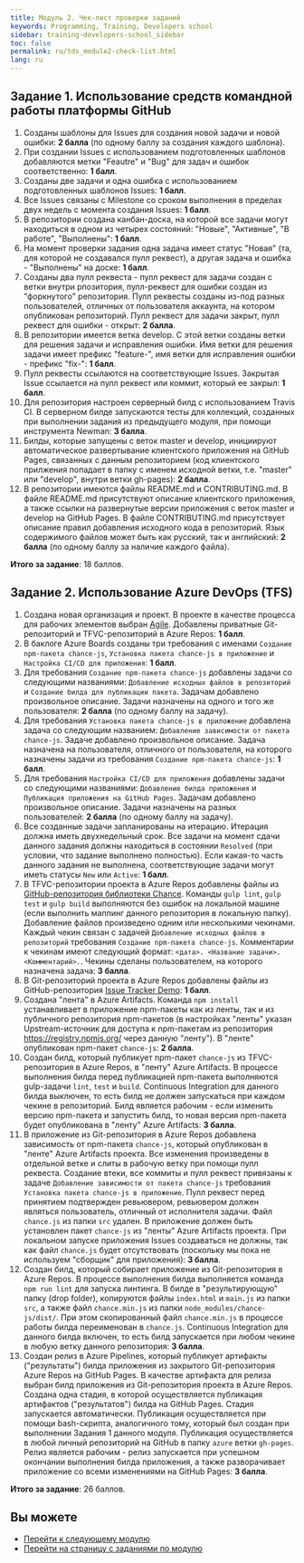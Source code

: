 ```yaml
---
title: Модуль 2. Чек-лист проверки заданий
keywords: Programming, Training, Developers school
sidebar: training-developers-school_sidebar
toc: false
permalink: ru/tds_module2-check-list.html
lang: ru
---
```


## Задание 1. Использование средств командной работы платформы GitHub

1. Созданы шаблоны для Issues для создания новой задачи и новой ошибки: **2 балла** (по одному баллу за создания каждого шаблона).
2. При создании Issues с использованием подготовленных шаблонов добавляются метки "Feautre" и "Bug" для задач и ошибок соответственно: **1 балл**.
3. Созданы две задачи и одна ошибка с использованием подготовленных шаблонов Issues: **1 балл**.
4. Все Issues связаны с Milestone со сроком выполнения в пределах двух недель с момента создания Issues: **1 балл**.
5. В репозитории создана канбан-доска, на которой все задачи могут находиться в одном из четырех состояний: "Новые", "Активные", "В работе", "Выполнены": **1 балл**.
6. На момент проверки задания одна задача имеет статус "Новая" (та, для которой не создавался пулл реквест), а другая задача и ошибка - "Выполнены" на доске: **1 балл**.
7. Созданы два пулл реквеста - пулл реквест для задачи создан с ветки внутри рпозитория, пулл-реквест для ошибки создан из "форкнутого" репозитория. Пулл реквесты созданы из-под разных пользователей, отличных от пользователя аккаунта, на котором опубликован репозиторий. Пулл реквест для задачи закрыт, пулл реквест для ошибки - открыт: **2 балла**.
8. В репозитории имеется ветка develop. С этой ветки созданы ветки для решения задачи и исправления ошибки. Имя ветки для решения задачи имеет префикс "feature-", имя ветки для исправления ошибки - префикс "fix-": **1 балл**.
9. Пулл реквесты ссылаются на соответствующие Issues. Закрытая Issue ссылается на пулл реквест или коммит, который ее закрыл: **1 балл**.
10. Для репозитория настроен серверный билд с использованием Travis CI. В серверном билде запускаются тесты для коллекций, созданных при выполнении задания из предыдущего модуля, при помощи инструмента Newman: **3 балла**.
11. Билды, которые запущены с веток master и develop, инициируют автоматическое развертывание клиентского приложения на GitHub Pages, связанных с данным репозиторием (код клиентского прилжения попадает в папку с именем исходной ветки, т.е. "master" или "develop", внутри ветки gh-pages): **2 балла**.
12. В репозитории имеются файлы README.md и CONTRIBUTING.md. В файле README.md присутствуют описание клиентского приложения, а также ссылки на развернутые версии приложения с веток master и develop на GitHub Pages. В файле CONTRIBUTING.md присутствует описание правил добавления исходного кода в репозиторий. Язык содержимого файлов может быть как русский, так и английский: **2 балла** (по одному баллу за наличие каждого файла).

**Итого за задание**: 18 баллов.

## Задание 2. Использование Azure DevOps (TFS)
1. Создана новая организация и проект. В проекте в качестве процесса для рабочих элементов выбран [Agile](https://docs.microsoft.com/ru-ru/azure/devops/boards/work-items/guidance/choose-process?view=azure-devops#main-distinctions-among-the-default-processes). Добавлены приватные Git-репозиторий и TFVC-репозиторий в Azure Repos: **1 балл**.
2. В баклоге Azure Boards созданы три требования с именами `Создание npm-пакета chance-js`, `Установка пакета chance-js в приложение` и `Настройка CI/CD для приложения`: **1 балл**.
3. Для требования `Создание npm-пакета chance-js` добавлены задачи со следующими названиями: `Добавление исходных файлов в репозиторий` и `Создание билда для публикации пакета`. Задачам добавлено произвольное описание. Задачи назначены на одного и того же пользователя: **2 балла** (по одному баллу на задачу).
4. Для требования `Установка пакета chance-js в приложение` добавлена задача со следующим названием: `Добавление зависимости от пакета chance-js`. Задаче добавлено произвольное описание. Задача назначена на пользователя, отличного от пользователя, на которого назначены задачи из требования `Создание npm-пакета chance-js`: **1 балл**.
5. Для требования `Настройка CI/CD для приложения` добавлены задачи со следующими названиями: `Добавление билда приложения` и `Публикация приложения на GitHub Pages`. Задачам добавлено произвольное описание. Задачи назначены на разных пользователей: **2 балла** (по одному баллу на задачу).
6. Все созданные задачи запланированы на итерацию. Итерация должна иметь двухнедельный срок. Все задачи на момент сдачи данного задания должны находиться в состоянии `Resolved` (при условии, что задание выполнено полностью). Если какая-то часть данного задания не выполнена, соответствующие задачи могут иметь статусы `New` или `Active`: **1 балл**.
7. В TFVC-репозитории проекта в Azure Repos добавлены файлы из [GitHub-репозитория библиотеки Chance](https://github.com/chancejs/chancejs). Команды `gulp lint`, `gulp test` и `gulp build` выполняются без ошибок на локальной машине (если выполнить маппинг данного репозитория в локальную папку). Добавление файлов произведено одним или несколькими чекинами. Каждый чекин связан с задачей `Добавление исходных файлов в репозиторий` требования `Создание npm-пакета chance-js`. Комментарии к чекинам имеют следующий формат: `<дата>. <Название задачи>. <Комментарий>.`. Чекины сделаны пользователем, на которого назначена задача: **3 балла**.
8. В Git-репозиторий проекта в Azure Repos добавлены файлы из GitHub-репозитория [Issue Tracker Demo](https://github.com/ehaberev/issue-tracker-demo): **1 балл**.
9. Создана "лента" в Azure Artifacts. Команда `npm install` устанавливает в приложение npm-пакеты как из ленты, так и из публичного репозитория npm-пакетов (в настройках "ленты" указан Upstream-источник для доступа к npm-пакетам из репозитория https://registry.npmjs.org/ через данную "ленту"). В "ленте" опубликован npm-пакет `chance-js`: **2 балла**.
10. Создан билд, который публикует npm-пакет `chance-js` из TFVC-репозитория в Azure Repos, в "ленту" Azure Artifacts. В процессе выполнения билда перед публикацией npm-пакета выполняются gulp-задачи `lint`, `test` и `build`. Continuous Integration для данного билда выключен, то есть билд не должен запускаться при каждом чекине в репозиторий. Билд является рабочим - если изменить версию npm-пакета и запустить билд, то новая версия npm-пакета будет опубликована в "ленту" Azure Artifacts: **3 балла**.
11. В приложение из Git-репозитория в Azure Repos добавлена зависимость от npm-пакета `chance-js`, который опубликован в "ленте" Azure Artifacts проекта. Все изменения произведены в отдельной ветке и слиты в рабочую ветку при помощи пулл реквеста. Создание втеки, все коммиты и пулл реквест привязаны к задаче `Добавление зависимости от пакета chance-js` требования `Установка пакета chance-js в приложение`. Пулл реквест перед принятием подтвержден ревьювером, ревьювером должен являться пользователь, отличный от исполнителя задачи. Файл `chance.js` из папки `src` удален. В приложение должен быть установлен пакет `chance-js` из "ленты" Azure Artifacts проекта. При локальном запуске приложения Issues создаваться не должны, так как файл `chance.js` будет отсутствовать (поскольку мы пока не используем "сборщик" для приложения): **3 балла**.
12. Создан билд, который собирает приложение из Git-репозитория в Azure Repos. В процессе выполнения билда выполняется команда `npm run lint` для запуска линтинга. В билде в "результирующую" папку (drop folder), копируются файлы `index.html` и `main.js` из папки `src`, а также файл `chance.min.js` из папки `node_modules/chance-js/dist/`. При этом скопированный файл `chance.min.js` в процессе работы билда переименован в `chance.js`. Continuous Integration для данного билда включен, то есть билд запускается при любом чекине в любую ветку данного репозитория: **3 балла**.
13. Создан релиз в Azure Pipelines, который публикует артифакты ("результаты") билда приложения из закрытого Git-репозитория Azure Repos на GitHub Pages. В качестве артифакта для релиза выбран билд приложения из Git-репозитория проекта в Azure Repos. Создана одна стадия, в которой осуществляется публикация артифактов ("результатов") билда на GitHub Pages. Стадия запускается автоматически. Публикация осуществляется при помощи bash-скрипта, аналогичного тому, который был создан при выполнении Задания 1 данного модуля. Публикация осуществляется в любой личный репозиторий на GitHub в папку `azure` ветки `gh-pages`. Релиз является рабочим - релиз запускается при успешном окончании выполнения билда приложения, а также разворачивает приложение со всеми изменениями на GitHub Pages: **3 балла**.

**Итого за задание**: 26 баллов.

## Вы можете

* [Перейти к следующему модулю](tds_module3-about.html) <i class="fa fa-arrow-down" aria-hidden="true"></i>
* <i class="fa fa-arrow-left" aria-hidden="true"></i> [Перейти на страницу с заданиями по модулю](tds_module2-tasks.html)
